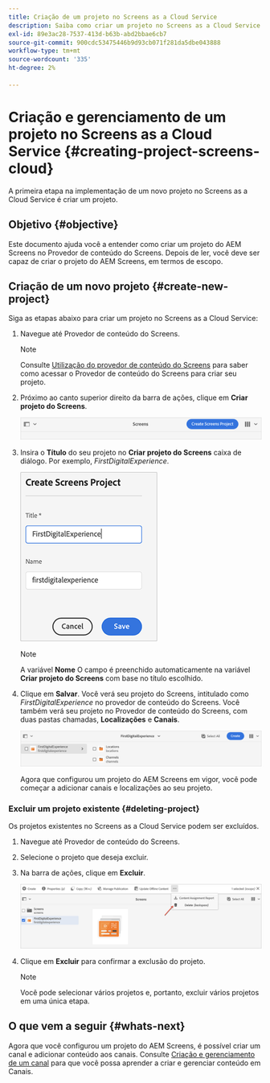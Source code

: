 ```yaml
---
title: Criação de um projeto no Screens as a Cloud Service
description: Saiba como criar um projeto no Screens as a Cloud Service.
exl-id: 89e3ac28-7537-413d-b63b-abd2bbae6cb7
source-git-commit: 900cdc53475446b9d93cb071f281da5dbe043888
workflow-type: tm+mt
source-wordcount: '335'
ht-degree: 2%

---
```


# Criação e gerenciamento de um projeto no Screens as a Cloud Service {#creating-project-screens-cloud}

A primeira etapa na implementação de um novo projeto no Screens as a Cloud Service é criar um projeto.

## Objetivo {#objective}

Este documento ajuda você a entender como criar um projeto do AEM Screens no Provedor de conteúdo do Screens. Depois de ler, você deve ser capaz de criar o projeto do AEM Screens, em termos de escopo.

## Criação de um novo projeto {#create-new-project}

Siga as etapas abaixo para criar um projeto no Screens as a Cloud Service:

1. Navegue até Provedor de conteúdo do Screens.

   >[!NOTE]
   >Consulte [Utilização do provedor de conteúdo do Screens](https://experienceleague.adobe.com/docs/experience-manager-cloud-service/content/screens-as-cloud-service/configure-screens-cloud/using-screens-content-provider.html?lang=en) para saber como acessar o Provedor de conteúdo do Screens para criar seu projeto.

1. Próximo ao canto superior direito da barra de ações, clique em **Criar projeto do Screens**.

   ![create-screens-project1](/help/screens-cloud/assets/create-content/create-screens-project1.png)

1. Insira o **Título** do seu projeto no **Criar projeto do Screens** caixa de diálogo. Por exemplo, *FirstDigitalExperience*.

   ![create-screens-project2](/help/screens-cloud/assets/create-content/create-screens-project2.png)

   >[!NOTE]
   >A variável **Nome** O campo é preenchido automaticamente na variável **Criar projeto do Screens** com base no título escolhido.

1. Clique em **Salvar**. Você verá seu projeto do Screens, intitulado como *FirstDigitalExperience* no provedor de conteúdo do Screens. Você também verá seu projeto no Provedor de conteúdo do Screens, com duas pastas chamadas, **Localizações** e **Canais**.

   ![create-screens-project3](/help/screens-cloud/assets/create-content/create-screens-project3.png)

   Agora que configurou um projeto do AEM Screens em vigor, você pode começar a adicionar canais e localizações ao seu projeto.

### Excluir um projeto existente {#deleting-project}

Os projetos existentes no Screens as a Cloud Service podem ser excluídos.

1. Navegue até Provedor de conteúdo do Screens.
1. Selecione o projeto que deseja excluir.
1. Na barra de ações, clique em **Excluir**.

   ![create-project5](/help/screens-cloud/assets/create-content/create-project5.png)

1. Clique em **Excluir** para confirmar a exclusão do projeto.

   >[!NOTE]
   >Você pode selecionar vários projetos e, portanto, excluir vários projetos em uma única etapa.

## O que vem a seguir {#whats-next}

Agora que você configurou um projeto do AEM Screens, é possível criar um canal e adicionar conteúdo aos canais. Consulte [Criação e gerenciamento de um canal](creating-channels-screens-cloud.md) para que você possa aprender a criar e gerenciar conteúdo em Canais.
